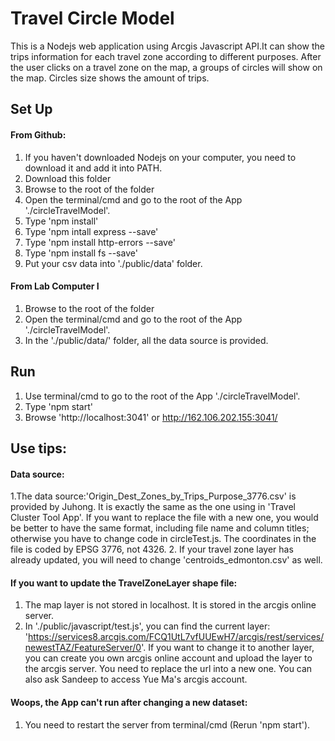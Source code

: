 # Travel Circle Model
This is a Nodejs web application using Arcgis Javascript API.It can show the trips information for each travel zone according to different purposes. After the user clicks on a travel zone on the map, a groups of circles will show on the map. Circles size shows the amount of trips.

## Set Up
#### From Github:
1. If you haven't downloaded Nodejs on your computer, you need to download it and add it into PATH.
2. Download this folder
3. Browse to the root of the folder
4. Open the terminal/cmd and go to the root of the App './circleTravelModel'. 
5. Type 'npm install'
6. Type 'npm intall express --save'
7. Type 'npm install http-errors --save'
8. Type 'npm install fs --save'
9. Put your csv data into './public/data' folder.

#### From Lab Computer I
1. Browse to the root of the folder
2. Open the terminal/cmd and go to the root of the App './circleTravelModel'. 
3. In the './public/data/' folder, all the data source is provided.

## Run
1. Use terminal/cmd to go to the root of the App './circleTravelModel'. 
2. Type 'npm start'
2. Browse 'http://localhost:3041' or http://162.106.202.155:3041/

## Use tips:
#### Data source:
1.The data source:'Origin_Dest_Zones_by_Trips_Purpose_3776.csv' is provided by Juhong. It is exactly the same as the one using in 'Travel Cluster Tool App'. If you want to replace the file with a new one, you would be better to have the same format, including file name and column titles; otherwise you have to change code in circleTest.js.
The coordinates in the file is coded by EPSG 3776, not 4326.
2. If your travel zone layer has already updated, you will need to change 'centroids_edmonton.csv' as well.
#### If you want to update the TravelZoneLayer shape file:
 1. The map layer is not stored in localhost. It is stored in the arcgis online server.
 2. In './public/javascript/test.js', you can find the current layer: 'https://services8.arcgis.com/FCQ1UtL7vfUUEwH7/arcgis/rest/services/newestTAZ/FeatureServer/0'. If you want to change it to another layer, you can create you own arcgis online account and upload the layer to the arcgis server. You need to replace the url into a new one. You can also ask Sandeep to access Yue Ma's arcgis account.
      
#### Woops, the App can't run after changing a new dataset:
1. You need to restart the server from terminal/cmd (Rerun 'npm start').

